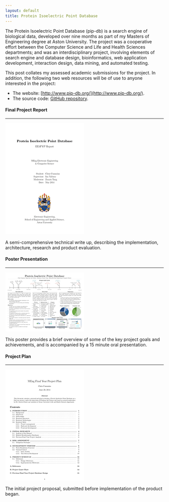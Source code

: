 ```yaml
---
layout: default
title: Protein Isoelectric Point Database
---
```


The Protein Isoelectric Point Database (pip-db) is a search engine of
biological data, developed over nine months as part of my Masters of
Engineering degree at Aston University. The project was a cooperative
effort between the Computer Science and Life and Health Sciences
departments; and was an interdisciplinary project, involving elements
of search engine and database design, bioinformatics, web application
development, interaction design, data mining, and automated testing.

This post collates my assessed academic submissions for the
project. In addition, the following two web resources will be of use
to anyone interested in the project:

 * The website: [http://www.pip-db.org/](http://www.pip-db.org/).
 * The source code: [GitHub repository](https://github.com/ChrisCummins/pip-db).

#### Final Project Report
----
<div class="paper">
  <a href="/u/aston/pip-db/report/"
     title="Click for further details" target="_blank">
    <img src="/u/aston/pip-db/report.png"/>
  </a>
  <p class="description">
    A semi-comprehensive technical write up, describing the
    implementation, architecture, research and product evaluation.
  </p>
</div>

#### Poster Presentation
----
<div class="paper">
  <a href="/u/aston/pip-db/poster/"
     title="Click for further details" target="_blank">
    <img src="/u/aston/pip-db/poster.png"/>
  </a>
  <p class="description">
    This poster provides a brief overview of some of the key project
    goals and achievements, and is accompanied by a 15 minute oral
    presentation.
  </p>
</div>

#### Project Plan
----
<div class="paper">
  <a href="/u/aston/pip-db/plan/"
     title="Click for further details" target="_blank">
    <img src="/u/aston/pip-db/plan.png"/>
  </a>

  <p class="description">
    The initial project proposal, submitted before implementation of
    the product began.
  </p>

</div>
